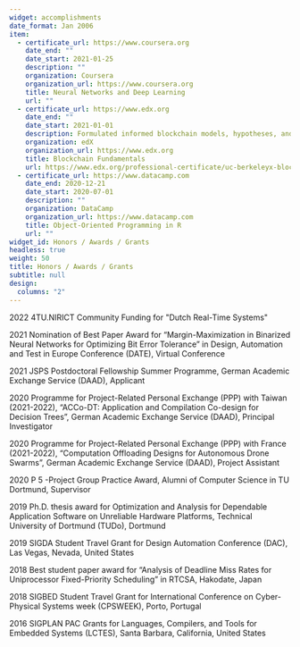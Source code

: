 ```yaml
---
widget: accomplishments
date_format: Jan 2006
item:
  - certificate_url: https://www.coursera.org
    date_end: ""
    date_start: 2021-01-25
    description: ""
    organization: Coursera
    organization_url: https://www.coursera.org
    title: Neural Networks and Deep Learning
    url: ""
  - certificate_url: https://www.edx.org
    date_end: ""
    date_start: 2021-01-01
    description: Formulated informed blockchain models, hypotheses, and use cases.
    organization: edX
    organization_url: https://www.edx.org
    title: Blockchain Fundamentals
    url: https://www.edx.org/professional-certificate/uc-berkeleyx-blockchain-fundamentals
  - certificate_url: https://www.datacamp.com
    date_end: 2020-12-21
    date_start: 2020-07-01
    description: ""
    organization: DataCamp
    organization_url: https://www.datacamp.com
    title: Object-Oriented Programming in R
    url: ""
widget_id: Honors / Awards / Grants
headless: true
weight: 50
title: Honors / Awards / Grants
subtitle: null
design:
  columns: "2"
---
```

2022 4TU.NIRICT Community Funding for "Dutch Real-Time Systems" 

2021 Nomination of Best Paper Award for “Margin-Maximization in Binarized Neural Networks for Optimizing Bit Error Tolerance” in Design, Automation and Test in Europe Conference (DATE), Virtual Conference 

2021 JSPS Postdoctoral Fellowship Summer Programme, German Academic Exchange Service (DAAD), Applicant 

2020 Programme for Project-Related Personal Exchange (PPP) with Taiwan (2021-2022), “ACCo-DT: Application and Compilation Co-design for Decision Trees”, German Academic Exchange Service (DAAD), Principal Investigator 

2020 Programme for Project-Related Personal Exchange (PPP) with France (2021-2022), “Computation Offloading Designs for Autonomous Drone Swarms”, German Academic Exchange Service (DAAD), Project Assistant 

2020 P 5 -Project Group Practice Award, Alumni of Computer Science in TU Dortmund, Supervisor 

2019 Ph.D. thesis award for Optimization and Analysis for Dependable Application Software on Unreliable Hardware Platforms, Technical University of Dortmund (TUDo), Dortmund 

2019 SIGDA Student Travel Grant for Design Automation Conference (DAC), Las Vegas, Nevada, United States 

2018 Best student paper award for “Analysis of Deadline Miss Rates for Uniprocessor Fixed-Priority Scheduling” in RTCSA, Hakodate, Japan

2018 SIGBED Student Travel Grant for International Conference on Cyber-Physical Systems
week (CPSWEEK), Porto, Portugal

2016 SIGPLAN PAC Grants for Languages, Compilers, and Tools for Embedded Systems
(LCTES), Santa Barbara, California, United States
